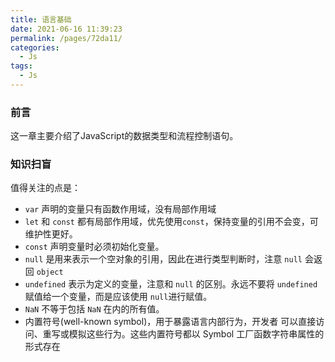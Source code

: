 ```yaml
---
title: 语言基础
date: 2021-06-16 11:39:23
permalink: /pages/72da11/
categories:
  - Js
tags:
  - Js
---
```

### 前言

这一章主要介绍了JavaScript的数据类型和流程控制语句。

### 知识扫盲

值得关注的点是：

- `var` 声明的变量只有函数作用域，没有局部作用域
- `let` 和 `const` 都有局部作用域，优先使用`const`，保持变量的引用不会变，可维护性更好。
- `const` 声明变量时必须初始化变量。
- `null` 是用来表示一个空对象的引用，因此在进行类型判断时，注意 `null` 会返回 `object`
- `undefined` 表示为定义的变量，注意和 `null` 的区别。永远不要将 `undefined` 赋值给一个变量，而是应该使用 `null`进行赋值。
- `NaN` 不等于包括 `NaN` 在内的所有值。
- 内置符号(well-known symbol)，用于暴露语言内部行为，开发者 可以直接访问、重写或模拟这些行为。这些内置符号都以 Symbol 工厂函数字符串属性的形式存在
